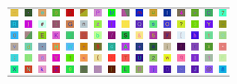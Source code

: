 <table>
<tr>
<td><img src="5F.gif"></td>
<td><img src="27.gif"></td>
<td><img src="65.gif"></td>
<td><img src="39.gif"></td>
<td><img src="5E.gif"></td>
<td><img src="gr2.gif"></td>
<td><img src="50.gif"></td>
<td><img src="4D.gif"></td>
<td><img src="gr3.gif"></td>
<td><img src="6D.gif"></td>
<td><img src="75.gif"></td>
<td><img src="49.gif"></td>
<td><img src="34.gif"></td>
<td><img src="3E.gif"></td>
<td><img src="43.gif"></td>
<td><img src="37.gif"></td>
</tr>
<tr>
<td><img src="52.gif"></td>
<td><img src="7D.gif"></td>
<td><img src="23.gif"></td>
<td><img src="3A.gif"></td>
<td><img src="47.gif"></td>
<td><img src="6E.gif"></td>
<td><img src="7A.gif"></td>
<td><img src="28.gif"></td>
<td><img src="5D.gif"></td>
<td><img src="51.gif"></td>
<td><img src="73.gif"></td>
<td><img src="4F.gif"></td>
<td><img src="3F.gif"></td>
<td><img src="33.gif"></td>
<td><img src="59.gif"></td>
<td><img src="2E.gif"></td>
</tr>
<tr>
<td><img src="30.gif"></td>
<td><img src="gr1.gif"></td>
<td><img src="45.gif"></td>
<td><img src="4B.gif"></td>
<td><img src="70.gif"></td>
<td><img src="3D.gif"></td>
<td><img src="62.gif"></td>
<td><img src="2F.gif"></td>
<td><img src="53.gif"></td>
<td><img src="26.gif"></td>
<td><img src="35.gif"></td>
<td><img src="79.gif"></td>
<td><img src="5B.gif"></td>
<td><img src="68.gif"></td>
<td><img src="74.gif"></td>
<td><img src="6F.gif"></td>
</tr>
<tr>
<td><img src="76.gif"></td>
<td><img src="64.gif"></td>
<td><img src="2D.gif"></td>
<td><img src="48.gif"></td>
<td><img src="57.gif"></td>
<td><img src="2A.gif"></td>
<td><img src="24.gif"></td>
<td><img src="63.gif"></td>
<td><img src="41.gif"></td>
<td><img src="2B.gif"></td>
<td><img src="61.gif"></td>
<td><img src="69.gif"></td>
<td><img src="66.gif"></td>
<td><img src="72.gif"></td>
<td><img src="78.gif"></td>
<td><img src="22.gif"></td>
</tr>
<tr>
<td><img src="3B.gif"></td>
<td><img src="29.gif"></td>
<td><img src="36.gif"></td>
<td><img src="56.gif"></td>
<td><img src="21.gif"></td>
<td><img src="3C.gif"></td>
<td><img src="7B.gif"></td>
<td><img src="60.gif"></td>
<td><img src="54.gif"></td>
<td><img src="55.gif"></td>
<td><img src="32.gif"></td>
<td><img src="77.gif"></td>
<td><img src="71.gif"></td>
<td><img src="6C.gif"></td>
<td><img src="31.gif"></td>
<td><img src="46.gif"></td>
</tr>
<tr>
<td><img src="58.gif"></td>
<td><img src="4E.gif"></td>
<td><img src="6B.gif"></td>
<td><img src="5A.gif"></td>
<td><img src="67.gif"></td>
<td><img src="2C.gif"></td>
<td><img src="25.gif"></td>
<td><img src="7C.gif"></td>
<td><img src="4C.gif"></td>
<td><img src="42.gif"></td>
<td><img src="6A.gif"></td>
<td><img src="44.gif"></td>
<td><img src="7E.gif"></td>
<td><img src="4A.gif"></td>
<td><img src="40.gif"></td>
<td><img src="38.gif"></td>
</tr>
</table>
